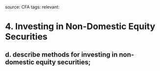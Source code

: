 source: CFA
tags: 
relevant: 

# 4. Investing in Non-Domestic Equity Securities

## d. describe methods for investing in non-domestic equity securities;

